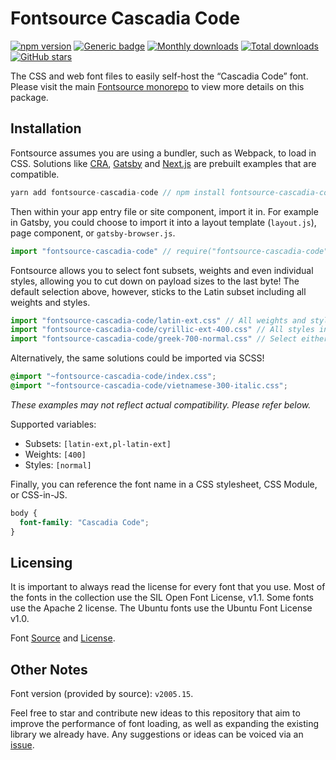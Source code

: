# Fontsource Cascadia Code
[![npm version](https://badge.fury.io/js/fontsource-cascadia-code.svg)](https://www.npmjs.com/package/fontsource-cascadia-code) [![Generic badge](https://img.shields.io/badge/fontsource-passing-brightgreen)](https://github.com/DecliningLotus/fontsource) [![Monthly downloads](https://badgen.net/npm/dm/fontsource-cascadia-code)](https://github.com/DecliningLotus/fontsource) [![Total downloads](https://badgen.net/npm/dt/fontsource-cascadia-code)](https://github.com/DecliningLotus/fontsource) [![GitHub stars](https://img.shields.io/github/stars/DecliningLotus/fontsource.svg?style=social&label=Star)](https://GitHub.com/DecliningLotus/fontsource/stargazers/)

The CSS and web font files to easily self-host the “Cascadia Code” font. Please visit the main [Fontsource monorepo](https://github.com/DecliningLotus/fontsource) to view more details on this package.

## Installation

Fontsource assumes you are using a bundler, such as Webpack, to load in CSS. Solutions like [CRA](https://create-react-app.dev/), [Gatsby](https://www.gatsbyjs.org/) and [Next.js](https://nextjs.org/) are prebuilt examples that are compatible.

```javascript
yarn add fontsource-cascadia-code // npm install fontsource-cascadia-code
```

Then within your app entry file or site component, import it in. For example in Gatsby, you could choose to import it into a layout template (`layout.js`), page component, or `gatsby-browser.js`.

```javascript
import "fontsource-cascadia-code" // require("fontsource-cascadia-code")
```

Fontsource allows you to select font subsets, weights and even individual styles, allowing you to cut down on payload sizes to the last byte! The default selection above, however, sticks to the Latin subset including all weights and styles.

```javascript
import "fontsource-cascadia-code/latin-ext.css" // All weights and styles included.
import "fontsource-cascadia-code/cyrillic-ext-400.css" // All styles included.
import "fontsource-cascadia-code/greek-700-normal.css" // Select either normal or italic.
```

Alternatively, the same solutions could be imported via SCSS!

```scss
@import "~fontsource-cascadia-code/index.css";
@import "~fontsource-cascadia-code/vietnamese-300-italic.css";
```

_These examples may not reflect actual compatibility. Please refer below._

Supported variables:
- Subsets: `[latin-ext,pl-latin-ext]`
- Weights: `[400]`
- Styles: `[normal]`

Finally, you can reference the font name in a CSS stylesheet, CSS Module, or CSS-in-JS.

```css
body {
  font-family: "Cascadia Code";
}
```

## Licensing 

It is important to always read the license for every font that you use.
Most of the fonts in the collection use the SIL Open Font License, v1.1. Some fonts use the Apache 2 license. The Ubuntu fonts use the Ubuntu Font License v1.0.

Font [Source](https://github.com/microsoft/cascadia-code) and [License](https://github.com/microsoft/cascadia-code/blob/master/LICENSE).

## Other Notes

Font version (provided by source): `v2005.15`.

Feel free to star and contribute new ideas to this repository that aim to improve the performance of font loading, as well as expanding the existing library we already have. Any suggestions or ideas can be voiced via an [issue](https://github.com/DecliningLotus/fontsource/issues).

